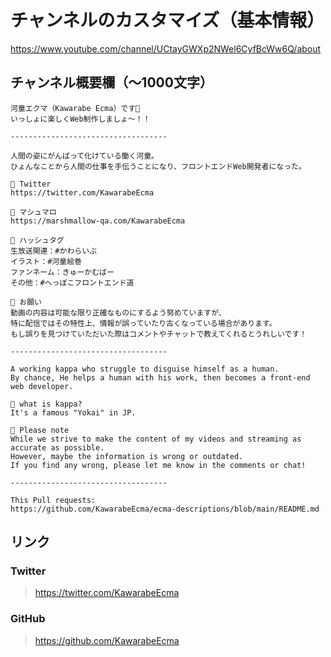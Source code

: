 # チャンネルのカスタマイズ（基本情報）

<https://www.youtube.com/channel/UCtayGWXp2NWel6CyfBcWw6Q/about>

## チャンネル概要欄（〜1000文字）

```
河童エクマ（Kawarabe Ecma）です🥒
いっしょに楽しくWeb制作しましょ〜！！

-----------------------------------

人間の姿にがんばって化けている働く河童。
ひょんなことから人間の仕事を手伝うことになり、フロントエンドWeb開発者になった。

🥒 Twitter
https://twitter.com/KawarabeEcma

🥒 マシュマロ
https://marshmallow-qa.com/KawarabeEcma

🥒 ハッシュタグ
生放送関連：#かわらいぶ
イラスト：#河童絵巻
ファンネーム：きゅーかむばー
その他：#へっぽこフロントエンド道

🥒 お願い
動画の内容は可能な限り正確なものにするよう努めていますが、
特に配信ではその特性上、情報が誤っていたり古くなっている場合があります。
もし誤りを見つけていただいた際はコメントやチャットで教えてくれるとうれしいです！

-----------------------------------

A working kappa who struggle to disguise himself as a human.
By chance, He helps a human with his work, then becomes a front-end web developer.

🥒 what is kappa?
It's a famous "Yokai" in JP.

🥒 Please note
While we strive to make the content of my videos and streaming as accurate as possible.
However, maybe the information is wrong or outdated.
If you find any wrong, please let me know in the comments or chat!

-----------------------------------

This Pull requests:
https://github.com/KawarabeEcma/ecma-descriptions/blob/main/README.md
```

## リンク

### Twitter

> https://twitter.com/KawarabeEcma

### GitHub

> https://github.com/KawarabeEcma